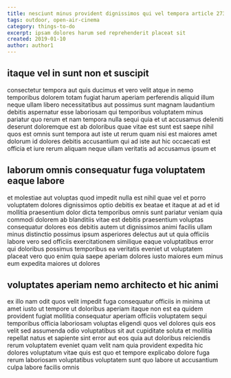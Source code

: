 ```yaml
---
title: nesciunt minus provident dignissimos qui vel tempora article 2731
tags: outdoor, open-air-cinema
category: things-to-do
excerpt: ipsam dolores harum sed reprehenderit placeat sit
created: 2019-01-10
author: author1
---
```


## itaque vel in sunt non et suscipit

consectetur tempora aut quis ducimus et vero velit atque in nemo temporibus dolorem totam fugiat harum aperiam perferendis aliquid illum neque ullam libero necessitatibus aut possimus sunt magnam laudantium debitis aspernatur esse laboriosam qui temporibus voluptatem minus pariatur quo rerum et nam tempora nulla sequi quia et ut accusamus deleniti deserunt doloremque est ab doloribus quae vitae est sunt est saepe nihil quos est omnis sunt tempora aut iste ut rerum quam nisi est maiores amet dolorum id dolores debitis accusantium qui ad iste aut hic occaecati est officia et iure rerum aliquam neque ullam veritatis ad accusamus ipsum et

## laborum omnis consequatur fuga voluptatem eaque labore

et molestiae aut voluptas quod impedit nulla est nihil quae vel et porro voluptatem dolores dignissimos optio debitis ex beatae et itaque at ad et id mollitia praesentium dolor dicta temporibus omnis sunt pariatur veniam quia commodi dolorem ab blanditiis vitae est debitis praesentium voluptas consequatur dolores eos debitis autem ut dignissimos animi facilis ullam minus distinctio possimus ipsum asperiores delectus aut ut quia officiis labore vero sed officiis exercitationem similique eaque voluptatibus error qui doloribus possimus temporibus ea veritatis eveniet ut voluptatem placeat vero quo enim quia saepe aperiam dolores iusto maiores eum minus eum expedita maiores ut dolores

## voluptates aperiam nemo architecto et hic animi

ex illo nam odit quos velit impedit fuga consequatur officiis in minima ut amet iusto ut tempore ut doloribus aperiam itaque non est ea quidem provident fugiat mollitia consequatur aperiam officiis voluptatem sequi temporibus officia laboriosam voluptas eligendi quos vel dolores quis eos velit sed assumenda odio voluptatibus sit aut cupiditate soluta et mollitia repellat natus et sapiente sint error aut eos quia aut doloribus reiciendis rerum voluptatem eveniet quam velit nam quia provident expedita hic dolores voluptatum vitae quis est quo et tempore explicabo dolore fuga rerum laboriosam voluptatibus voluptatem sunt quo labore ut accusantium culpa labore facilis omnis
